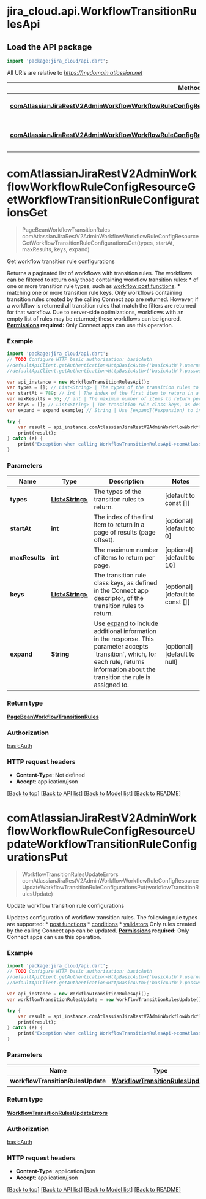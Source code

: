 # jira_cloud.api.WorkflowTransitionRulesApi

## Load the API package
```dart
import 'package:jira_cloud/api.dart';
```

All URIs are relative to *https://mydomain.atlassian.net*

Method | HTTP request | Description
------------- | ------------- | -------------
[**comAtlassianJiraRestV2AdminWorkflowWorkflowRuleConfigResourceGetWorkflowTransitionRuleConfigurationsGet**](WorkflowTransitionRulesApi.md#comAtlassianJiraRestV2AdminWorkflowWorkflowRuleConfigResourceGetWorkflowTransitionRuleConfigurationsGet) | **get** /rest/api/3/workflow/rule/config | Get workflow transition rule configurations
[**comAtlassianJiraRestV2AdminWorkflowWorkflowRuleConfigResourceUpdateWorkflowTransitionRuleConfigurationsPut**](WorkflowTransitionRulesApi.md#comAtlassianJiraRestV2AdminWorkflowWorkflowRuleConfigResourceUpdateWorkflowTransitionRuleConfigurationsPut) | **put** /rest/api/3/workflow/rule/config | Update workflow transition rule configurations


# **comAtlassianJiraRestV2AdminWorkflowWorkflowRuleConfigResourceGetWorkflowTransitionRuleConfigurationsGet**
> PageBeanWorkflowTransitionRules comAtlassianJiraRestV2AdminWorkflowWorkflowRuleConfigResourceGetWorkflowTransitionRuleConfigurationsGet(types, startAt, maxResults, keys, expand)

Get workflow transition rule configurations

Returns a paginated list of workflows with transition rules. The workflows can be filtered to return only those containing workflow transition rules:   *  of one or more transition rule types, such as [workflow post functions](https://developer.atlassian.com/cloud/jira/platform/modules/workflow-post-function/).  *  matching one or more transition rule keys.  Only workflows containing transition rules created by the calling Connect app are returned. However, if a workflow is returned all transition rules that match the filters are returned for that workflow.  Due to server-side optimizations, workflows with an empty list of rules may be returned; these workflows can be ignored.  **[Permissions](#permissions) required:** Only Connect apps can use this operation.

### Example 
```dart
import 'package:jira_cloud/api.dart';
// TODO Configure HTTP basic authorization: basicAuth
//defaultApiClient.getAuthentication<HttpBasicAuth>('basicAuth').username = 'YOUR_USERNAME'
//defaultApiClient.getAuthentication<HttpBasicAuth>('basicAuth').password = 'YOUR_PASSWORD';

var api_instance = new WorkflowTransitionRulesApi();
var types = []; // List<String> | The types of the transition rules to return.
var startAt = 789; // int | The index of the first item to return in a page of results (page offset).
var maxResults = 56; // int | The maximum number of items to return per page.
var keys = []; // List<String> | The transition rule class keys, as defined in the Connect app descriptor, of the transition rules to return.
var expand = expand_example; // String | Use [expand](#expansion) to include additional information in the response. This parameter accepts `transition`, which, for each rule, returns information about the transition the rule is assigned to.

try { 
    var result = api_instance.comAtlassianJiraRestV2AdminWorkflowWorkflowRuleConfigResourceGetWorkflowTransitionRuleConfigurationsGet(types, startAt, maxResults, keys, expand);
    print(result);
} catch (e) {
    print("Exception when calling WorkflowTransitionRulesApi->comAtlassianJiraRestV2AdminWorkflowWorkflowRuleConfigResourceGetWorkflowTransitionRuleConfigurationsGet: $e\n");
}
```

### Parameters

Name | Type | Description  | Notes
------------- | ------------- | ------------- | -------------
 **types** | [**List&lt;String&gt;**](String.md)| The types of the transition rules to return. | [default to const []]
 **startAt** | **int**| The index of the first item to return in a page of results (page offset). | [optional] [default to 0]
 **maxResults** | **int**| The maximum number of items to return per page. | [optional] [default to 10]
 **keys** | [**List&lt;String&gt;**](String.md)| The transition rule class keys, as defined in the Connect app descriptor, of the transition rules to return. | [optional] [default to const []]
 **expand** | **String**| Use [expand](#expansion) to include additional information in the response. This parameter accepts &#x60;transition&#x60;, which, for each rule, returns information about the transition the rule is assigned to. | [optional] [default to null]

### Return type

[**PageBeanWorkflowTransitionRules**](PageBeanWorkflowTransitionRules.md)

### Authorization

[basicAuth](../README.md#basicAuth)

### HTTP request headers

 - **Content-Type**: Not defined
 - **Accept**: application/json

[[Back to top]](#) [[Back to API list]](../README.md#documentation-for-api-endpoints) [[Back to Model list]](../README.md#documentation-for-models) [[Back to README]](../README.md)

# **comAtlassianJiraRestV2AdminWorkflowWorkflowRuleConfigResourceUpdateWorkflowTransitionRuleConfigurationsPut**
> WorkflowTransitionRulesUpdateErrors comAtlassianJiraRestV2AdminWorkflowWorkflowRuleConfigResourceUpdateWorkflowTransitionRuleConfigurationsPut(workflowTransitionRulesUpdate)

Update workflow transition rule configurations

Updates configuration of workflow transition rules. The following rule types are supported:   *  [post functions](https://developer.atlassian.com/cloud/jira/platform/modules/workflow-post-function/)  *  [conditions](https://developer.atlassian.com/cloud/jira/platform/modules/workflow-condition/)  *  [validators](https://developer.atlassian.com/cloud/jira/platform/modules/workflow-validator/)  Only rules created by the calling Connect app can be updated.  **[Permissions](#permissions) required:** Only Connect apps can use this operation.

### Example 
```dart
import 'package:jira_cloud/api.dart';
// TODO Configure HTTP basic authorization: basicAuth
//defaultApiClient.getAuthentication<HttpBasicAuth>('basicAuth').username = 'YOUR_USERNAME'
//defaultApiClient.getAuthentication<HttpBasicAuth>('basicAuth').password = 'YOUR_PASSWORD';

var api_instance = new WorkflowTransitionRulesApi();
var workflowTransitionRulesUpdate = new WorkflowTransitionRulesUpdate(); // WorkflowTransitionRulesUpdate | 

try { 
    var result = api_instance.comAtlassianJiraRestV2AdminWorkflowWorkflowRuleConfigResourceUpdateWorkflowTransitionRuleConfigurationsPut(workflowTransitionRulesUpdate);
    print(result);
} catch (e) {
    print("Exception when calling WorkflowTransitionRulesApi->comAtlassianJiraRestV2AdminWorkflowWorkflowRuleConfigResourceUpdateWorkflowTransitionRuleConfigurationsPut: $e\n");
}
```

### Parameters

Name | Type | Description  | Notes
------------- | ------------- | ------------- | -------------
 **workflowTransitionRulesUpdate** | [**WorkflowTransitionRulesUpdate**](WorkflowTransitionRulesUpdate.md)|  | 

### Return type

[**WorkflowTransitionRulesUpdateErrors**](WorkflowTransitionRulesUpdateErrors.md)

### Authorization

[basicAuth](../README.md#basicAuth)

### HTTP request headers

 - **Content-Type**: application/json
 - **Accept**: application/json

[[Back to top]](#) [[Back to API list]](../README.md#documentation-for-api-endpoints) [[Back to Model list]](../README.md#documentation-for-models) [[Back to README]](../README.md)

